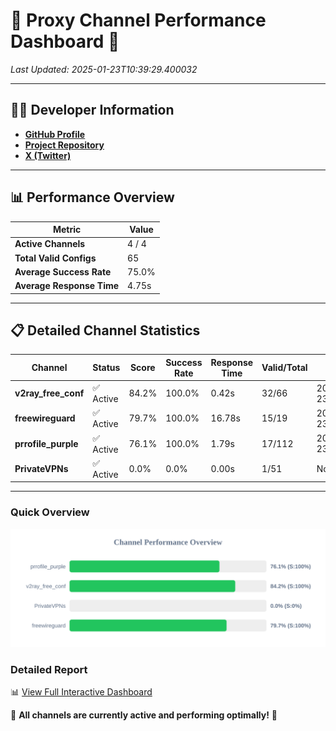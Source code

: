 # 🌟 Proxy Channel Performance Dashboard 🌟

_Last Updated: 2025-01-23T10:39:29.400032_

---

## 👩‍💻 Developer Information

- **[GitHub Profile](https://github.com/4n0nymou3)**  
- **[Project Repository](https://github.com/4n0nymou3/multi-proxy-config-fetcher)**  
- **[X (Twitter)](https://x.com/4n0nymou3)**  

---

## 📊 Performance Overview

| Metric                | Value       |
|-----------------------|-------------|
| **Active Channels**   | 4 / 4       |
| **Total Valid Configs** | 65          |
| **Average Success Rate** | 75.0%      |
| **Average Response Time** | 4.75s       |

---

## 📋 Detailed Channel Statistics

| Channel          | Status     | Score  | Success Rate | Response Time | Valid/Total | Last Success               |
|------------------|------------|--------|--------------|---------------|-------------|----------------------------|
| **v2ray_free_conf**  | ✅ Active  | 84.2%  | 100.0% | 0.42s         | 32/66       | 2025-01-23T10:39:00.470777 |
| **freewireguard**  | ✅ Active  | 79.7%  | 100.0% | 16.78s         | 15/19       | 2025-01-23T10:39:29.398051 |
| **prrofile_purple**  | ✅ Active  | 76.1%  | 100.0% | 1.79s         | 17/112       | 2025-01-23T10:38:59.996287 |
| **PrivateVPNs**  | ✅ Active  | 0.0%  | 0.0% | 0.00s         | 1/51       | None |

---

### Quick Overview
<div align="center">
  <a href="https://raw.githubusercontent.com/nullluser/NullRepo/refs/heads/main/assets/channel_stats_chart.svg">
    <img src="https://raw.githubusercontent.com/nullluser/NullRepo/refs/heads/main/assets/channel_stats_chart.svg" alt="Source Performance Statistics" width="800">
  </a>
</div>

### Detailed Report
📊 [View Full Interactive Dashboard](https://htmlpreview.github.io/?https://github.com/nullluser/NullRepo/blob/main/assets/performance_report.html)

🎉 **All channels are currently active and performing optimally!** 🎉

